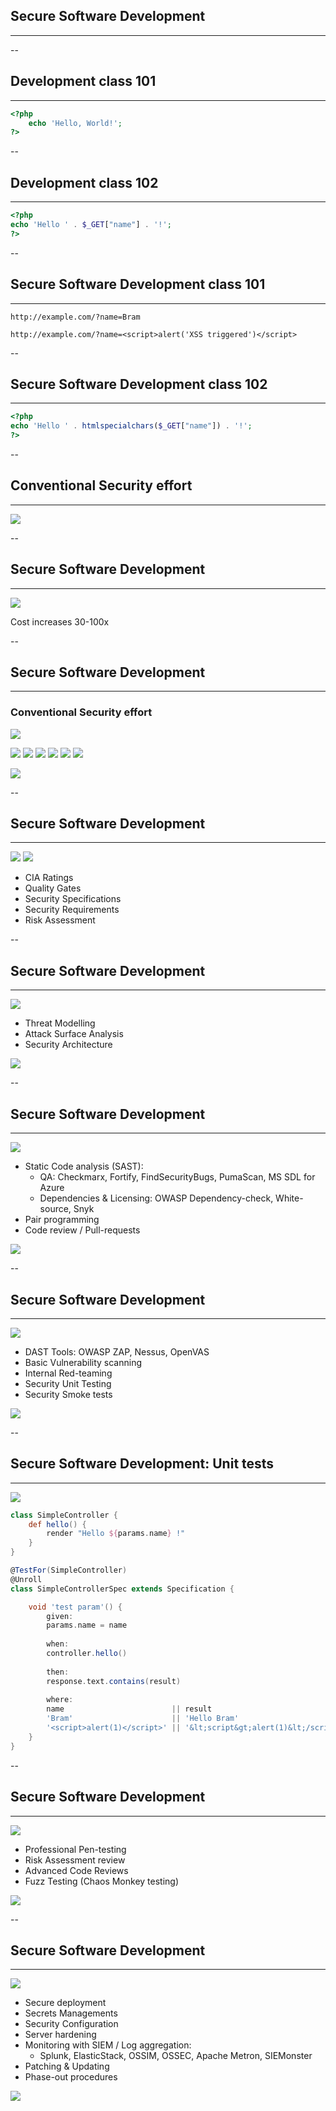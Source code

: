 ## Secure Software Development
<hr />


--

## Development class 101
<hr />

```php
<?php
	echo 'Hello, World!';
?>
```

--

## Development class 102
<hr />

```php
<?php
echo 'Hello ' . $_GET["name"] . '!'; 
?>
```

--

## Secure Software Development class 101
<hr />

```http request
http://example.com/?name=Bram
```

```http request
http://example.com/?name=<script>alert('XSS triggered')</script>
```

--

## Secure Software Development class 102
<hr />

```php
<?php
echo 'Hello ' . htmlspecialchars($_GET["name"]) . '!';
?>
```

--

## Conventional Security effort
<hr />

![](./pics/truck_fixing.gif)<!-- .element style="width: 500px;" class="fragment" -->

--

## Secure Software Development
<hr />

![](./pics/bug_cost.jpg)<!-- .element style="width: 500px;" -->

Cost increases 30-100x

--

## Secure Software Development
<hr />

### Conventional Security effort

![](./pics/SDLC.png)<!-- .element style="box-shadow:none; position: fixed; left: 100px; top: 400px; width: 800px; " -->

![](./pics/SSDLC_Risk.png)<!-- .element style="box-shadow:none; position: fixed; left: 140px; top: 350px;" class="fragment" data-fragment-index="5" -->
![](./pics/SSDLC_Threat.png)<!-- .element style="box-shadow:none; position: fixed; left: 265px; top: 350px;" class="fragment" data-fragment-index="4" -->
![](./pics/SSDLC_Static.png)<!-- .element style="box-shadow:none; position: fixed; left: 390px; top: 350px;" class="fragment" data-fragment-index="3" -->
![](./pics/SSDLC_Dynamic.png)<!-- .element style="box-shadow:none; position: fixed; left: 515px; top: 350px;" class="fragment" data-fragment-index="2" -->
![](./pics/SSDLC_Pentest.png)<!-- .element style="box-shadow:none; position: fixed; left: 640px; top: 350px;" class="fragment" data-fragment-index="0" -->
![](./pics/SSDLC_Config.png)<!-- .element style="box-shadow:none; position: fixed; left: 765px; top: 350px;" class="fragment" data-fragment-index="1" -->

![](./pics/SSDLC_Left.png)<!-- .element style="box-shadow:none; position: fixed; left: 265px; top: 250px;" class="fragment" data-fragment-index="6" -->

--

## Secure Software Development
<hr />

![](./pics/SSDLC_Risk.png)<!-- .element style="box-shadow:none; position: fixed; right: 40px; top: 10px; width: 120px;" -->
![](./pics/risk_vs_impact.png)<!-- .element style="box-shadow:none; position: fixed; right: 0px; top: 210px; width: 620px; z-index: -1;" -->

* CIA Ratings
* Quality Gates
* Security Specifications
* Security Requirements
* Risk Assessment



--

## Secure Software Development
<hr />

![](./pics/SSDLC_Threat.png)<!-- .element style="box-shadow:none; position: fixed; right: 40px; top: 10px; width: 120px;" -->

* Threat Modelling
* Attack Surface Analysis
* Security Architecture

![](./pics/threat_model.png)<!-- .element style="box-shadow:none; position: fixed; right: 0px; top: 210px; width: 620px; z-index: -1;" -->

--

## Secure Software Development
<hr />

![](./pics/SSDLC_Static.png)<!-- .element style="box-shadow:none; position: fixed; right: 40px; top: 10px; width: 120px;" -->

* Static Code analysis (SAST):
  * QA: Checkmarx, Fortify, FindSecurityBugs, PumaScan, MS SDL for Azure
  * Dependencies & Licensing: OWASP Dependency-check, White-source, Snyk
* Pair programming
* Code review / Pull-requests

![](./pics/checkmarx.jpg)<!-- .element style="box-shadow:none; position: fixed; right: 0px; top: 310px; width: 520px; z-index: -1;" -->

--

## Secure Software Development
<hr />

![](./pics/SSDLC_Dynamic.png)<!-- .element style="box-shadow:none; position: fixed; right: 40px; top: 10px; width: 120px;" -->

* DAST Tools: OWASP ZAP, Nessus, OpenVAS
* Basic Vulnerability scanning
* Internal Red-teaming
* Security Unit Testing
* Security Smoke tests

![](./pics/nessus.png)<!-- .element style="box-shadow:none; position: fixed; right: 0px; top: 310px; width: 520px; z-index: -1;" -->

--

## Secure Software Development: Unit tests
<hr />

![](./pics/SSDLC_Dynamic.png)<!-- .element style="box-shadow:none; position: fixed; right: 40px; top: 10px; width: 120px;" -->


```groovy
class SimpleController {
    def hello() {
        render "Hello ${params.name} !"
    }
}
```

```groovy
@TestFor(SimpleController)
@Unroll
class SimpleControllerSpec extends Specification {

    void 'test param'() {
        given:
        params.name = name
        
        when:
        controller.hello()
        
        then:
        response.text.contains(result)
        
        where:
        name                        || result
        'Bram'                      || 'Hello Bram'
        '<script>alert(1)</script>' || '&lt;script&gt;alert(1)&lt;/script&gt;'
    }
}
```


--

## Secure Software Development
<hr />

![](./pics/SSDLC_Pentest.png)<!-- .element style="box-shadow:none; position: fixed; right: 40px; top: 10px; width: 120px;" -->

* Professional Pen-testing
* Risk Assessment review
* Advanced Code Reviews
* Fuzz Testing (Chaos Monkey testing)

![](./pics/kali.png)<!-- .element style="box-shadow:none; position: fixed; right: 0px; top: 310px; width: 520px; z-index: -1;" -->

--

## Secure Software Development
<hr />

![](./pics/SSDLC_Config.png)<!-- .element style="box-shadow:none; position: fixed; right: 40px; top: 10px; width: 120px;" -->

* Secure deployment
* Secrets Managements
* Security Configuration
* Server hardening
* Monitoring with SIEM / Log aggregation:
  * Splunk, ElasticStack, OSSIM, OSSEC, Apache Metron, SIEMonster
* Patching & Updating
* Phase-out procedures

![](./pics/siemonster.jpg)<!-- .element style="box-shadow:none; position: fixed; right: 0px; top: 410px; width: 520px; z-index: -1;" -->


